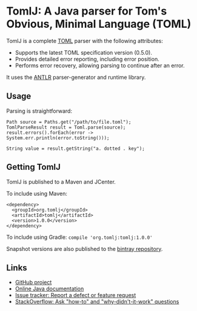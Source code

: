 # TomlJ: A Java parser for Tom's Obvious, Minimal Language (TOML)

TomlJ is a complete [TOML](https://github.com/toml-lang/toml) parser with the
following attributes:

* Supports the latest TOML specification version (0.5.0).
* Provides detailed error reporting, including error position.
* Performs error recovery, allowing parsing to continue after an error.

It uses the [ANTLR](https://github.com/antlr/antlr4/) parser-generator and
runtime library.

## Usage

Parsing is straightforward:

```
Path source = Paths.get("/path/to/file.toml");
TomlParseResult result = Toml.parse(source);
result.errors().forEach(error -> System.err.println(error.toString()));

String value = result.getString("a. dotted . key");
```

## Getting TomlJ

TomlJ is published to a Maven and JCenter.

To include using Maven:
```
<dependency>
  <groupId>org.tomlj</groupId>
  <artifactId>tomlj</artifactId>
  <version>1.0.0</version>
</dependency>
```

To include using Gradle: `compile 'org.tomlj:tomlj:1.0.0'`

Snapshot versions are also published to the [bintray repository](https://bintray.com/tomlj/tomlj/tomlj).

## Links

- [GitHub project](https://github.com/tomlj/tomlj)
- [Online Java documentation](https://tomlj.org/docs/java/latest/org/tomlj/package-summary.html)
- [Issue tracker: Report a defect or feature request](https://github.com/tomlj/tomlj/issues/new)
- [StackOverflow: Ask "how-to" and "why-didn't-it-work" questions](https://stackoverflow.com/questions/ask?tags=tomlj)
